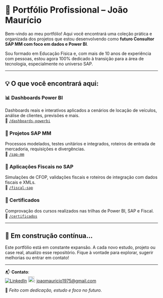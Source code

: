 # 🚀 Portfólio Profissional – João Maurício

Bem-vindo ao meu portfólio! Aqui você encontrará uma coleção prática e organizada dos projetos que estou desenvolvendo como **futuro Consultor SAP MM com foco em dados e Power BI**.

Sou formado em Educação Física e, com mais de 10 anos de experiência com pessoas, estou agora 100% dedicado à transição para a área de tecnologia, especialmente no universo SAP.

---

## 💡 O que você encontrará aqui:

### 📊 Dashboards Power BI
Dashboards reais e interativos aplicados a cenários de locação de veículos, análise de clientes, previsões e mais.  
📁 [`/dashboards-powerbi`](./dashboards-powerbi)

### 🧠 Projetos SAP MM
Processos modelados, testes unitários e integrados, roteiros de entrada de mercadoria, requisições e divergências.  
📁 [`/sap-mm`](./sap-mm)

### 📄 Aplicações Fiscais no SAP
Simulações de CFOP, validações fiscais e roteiros de integração com dados fiscais e XMLs.  
📁 [`/fiscal-sap`](./fiscal-sap)

### 🏅 Certificados
Comprovação dos cursos realizados nas trilhas de Power BI, SAP e Fiscal.  
📁 [`/certificados`](./certificados)

---

## 🧭 Em construção contínua...

Este portfólio está em constante expansão. A cada novo estudo, projeto ou case real, atualizo esse repositório. Fique à vontade para explorar, sugerir melhorias ou entrar em contato!

---

📬 **Contato**:  
[![LinkedIn](https://img.shields.io/badge/LinkedIn-João%20Maurício-blue?style=for-the-badge&logo=linkedin)](https://www.linkedin.com/in/joaomauriciowebdev)
<img src="https://img.icons8.com/color/24/000000/gmail--v1.png" width="20"/>: joaomauricio1975@gmail.com

🔧 *Feito com dedicação, estudo e foco no futuro.*

